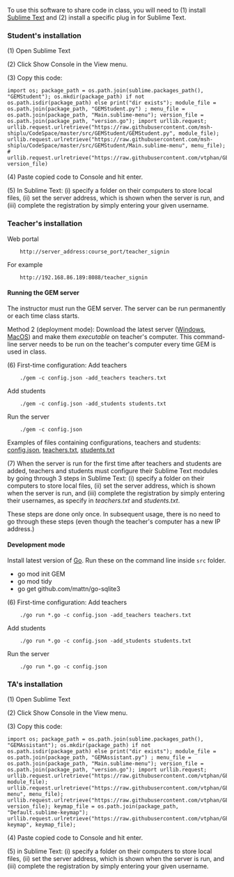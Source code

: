 To use this software to share code in class, you will need to (1) install [Sublime Text](https://www.sublimetext.com/download) and (2) install a specific plug in for Sublime Text.


### Student's installation

(1) Open Sublime Text

(2) Click Show Console in the View menu.

(3) Copy this code:
```
import os; package_path = os.path.join(sublime.packages_path(), "GEMStudent"); os.mkdir(package_path) if not os.path.isdir(package_path) else print("dir exists"); module_file = os.path.join(package_path, "GEMStudent.py") ; menu_file = os.path.join(package_path, "Main.sublime-menu"); version_file = os.path.join(package_path, "version.go"); import urllib.request; urllib.request.urlretrieve("https://raw.githubusercontent.com/msh-shiplu/CodeSpace/master/src/GEMStudent/GEMStudent.py", module_file); urllib.request.urlretrieve("https://raw.githubusercontent.com/msh-shiplu/CodeSpace/master/src/GEMStudent/Main.sublime-menu", menu_file); # urllib.request.urlretrieve("https://raw.githubusercontent.com/vtphan/GEM/CodeSpace/src/version.go", version_file)
```

(4) Paste copied code to Console and hit enter.

(5) In Sublime Text: (i) specify a folder on their computers to store local files, (ii) set the server address, which is shown when the server is run, and (iii) complete the registration by simply entering your given username.


### Teacher's installation
Web portal
```
    http://server_address:course_port/teacher_signin
```
For example
```
    http://192.168.86.189:8088/teacher_signin
```

#### Running the GEM server

The instructor must run the GEM server.  The server can be run permanently or each time class starts.

Method 2 (deployment mode): Download the latest server ([Windows](https://www.dropbox.com/s/bjb8fvikjze20bu/gem.exe?dl=0), [MacOS](https://www.dropbox.com/s/vo3zn6pz8mhp083/gem?dl=0)) and make them *executable* on teacher's computer.  This command-line server needs to be run on the teacher's computer every time GEM is used in class.

(6) First-time configuration:
Add teachers
```
    ./gem -c config.json -add_teachers teachers.txt
```

Add students
```
    ./gem -c config.json -add_students students.txt
```

Run the server
```
    ./gem -c config.json
```

Examples of files containing configurations, teachers and students: [config.json](Examples/gem_config.json), 
[teachers.txt](Examples/teachers.txt), [students.txt](Examples/students.txt)

(7) When the server is run for the first time after teachers and students are added, teachers and students must configure their Sublime Text modules by going through 3 steps in Sublime Text: (i) specify a folder on their computers to store local files, (ii) set the server address, which is shown when the server is run, and (iii) complete the registration by simply entering their usernames, as specify in *teachers.txt* and *students.txt*.

These steps are done only once.  In subsequent usage, there is no need to go through these steps (even though the teacher's computer has a new IP address.)

#### Development mode

Install latest version of [Go](https://golang.org/dl/). Run these on the command line inside `src` folder.
* go mod init GEM
* go mod tidy
* go get github.com/mattn/go-sqlite3


(6) First-time configuration:
Add teachers
```
    ./go run *.go -c config.json -add_teachers teachers.txt
```

Add students
```
    ./go run *.go -c config.json -add_students students.txt
```

Run the server
```
    ./go run *.go -c config.json
```

### TA's installation

(1) Open Sublime Text

(2) Click Show Console in the View menu.

(3) Copy this code:
```
import os; package_path = os.path.join(sublime.packages_path(), "GEMAssistant"); os.mkdir(package_path) if not os.path.isdir(package_path) else print("dir exists"); module_file = os.path.join(package_path, "GEMAssistant.py") ; menu_file = os.path.join(package_path, "Main.sublime-menu"); version_file = os.path.join(package_path, "version.go"); import urllib.request; urllib.request.urlretrieve("https://raw.githubusercontent.com/vtphan/GEM/master/src/GEMAssistant/GEMAssistant.py", module_file); urllib.request.urlretrieve("https://raw.githubusercontent.com/vtphan/GEM/master/src/GEMAssistant/Main.sublime-menu", menu_file); urllib.request.urlretrieve("https://raw.githubusercontent.com/vtphan/GEM/master/src/version.go", version_file); keymap_file = os.path.join(package_path, "Default.sublime-keymap"); urllib.request.urlretrieve("https://raw.githubusercontent.com/vtphan/GEM/master/src/GEMAssistant/Default.sublime-keymap", keymap_file); 

```

(4) Paste copied code to Console and hit enter.

(5) in Sublime Text: (i) specify a folder on their computers to store local files, (ii) set the server address, which is shown when the server is run, and (iii) complete the registration by simply entering your given username.


